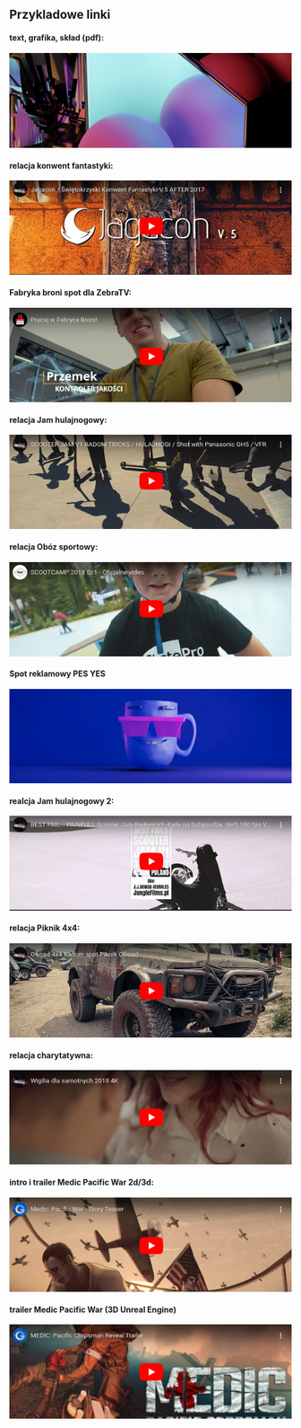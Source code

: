 ## Przykladowe linki
#### text, grafika, skład (pdf):
[![](/thumbs/0.png)](/graphics/colors.pdf)

#### relacja konwent fantastyki: 
[![](/thumbs/1.png)](https://www.youtube.com/watch?v=WgqqNvp6uf4)

#### Fabryka broni spot dla ZebraTV: 
[![](/thumbs/2.png)](https://www.youtube.com/watch?v=mtaJ6Yev2QQ)

#### relacja Jam hulajnogowy: 
[![](/thumbs/3.png)](https://www.youtube.com/watch?v=XwzBvglGSO4)

#### relacja Obóz sportowy: 
[![](/thumbs/4.png)](https://www.youtube.com/watch?v=xcDK0kKAuTA)

#### Spot reklamowy PES YES
[![](/thumbs/10.png)](https://facefook.com/56195925677736)

#### realcja Jam hulajnogowy 2:
[![](/thumbs/5.png)](https://piped.video/watch?v=qmTTENv5wfo)

#### relacja Piknik 4x4: 
[![](/thumbs/6.png)](https://www.youtube.com/watch?v=FnmjRO3V14s)

#### relacja charytatywna:
[![](/thumbs/7.png)](https://www.youtube.com/watch?v=cgP1P7nLi8o)

#### intro i trailer Medic Pacific War 2d/3d:
[![](/thumbs/8.png)](https://www.youtube.com/watch?v=XSxzCsCgE1Y)

#### trailer Medic Pacific War (3D Unreal Engine)
[![](/thumbs/9.png)](https://www.youtube.com/watch?v=l9D026O6SqE)
